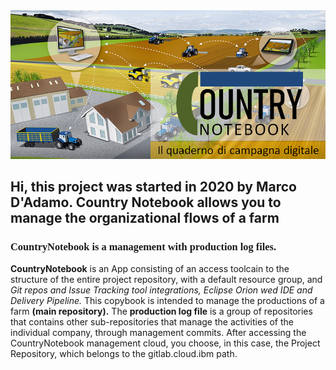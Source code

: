 <img src ="https://raw.githubusercontent.com/Country-Notebook/Immagini/master/CountryNotebook%20Aziende%20Wiki.png">
<h2> Hi, this project was started in 2020 by Marco D'Adamo. Country Notebook allows you to manage the organizational flows of a farm </h2>
<h3><font face="calibri">CountryNotebook is a management with production log files.</font></h3>
<strong>CountryNotebook</strong> is an App consisting of an access toolcain to the structure of the entire project repository, with a default resource group, and <em>Git repos and Issue Tracking tool integrations, Eclipse Orion wed IDE and Delivery Pipeline.</em>
This copybook is intended to manage the productions of a farm <strong>(main repository).</strong>
The <strong>production log file</strong> is a group of repositories that contains other sub-repositories that manage the activities of the individual company, through management commits.
After accessing the CountryNotebook management cloud, you choose, in this case, the Project Repository, which belongs to the gitlab.cloud.ibm path.
